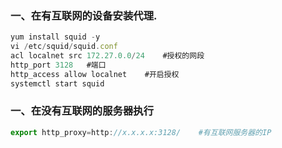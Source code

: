 ### 一、在有互联网的设备安装代理.
```javascript
yum install squid -y
vi /etc/squid/squid.conf
acl localnet src 172.27.0.0/24    #授权的网段
http_port 3128   #端口
http_access allow localnet    #开启授权
systemctl start squid
```

### 一、在没有互联网的服务器执行
```javascript
export http_proxy=http://x.x.x.x:3128/    #有互联网服务器的IP
```
